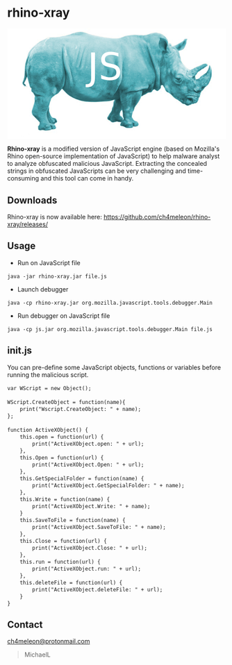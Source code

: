 # rhino-xray

<p align="center">
<img align="center" src="./images/rhino-xray.png" alt="Rhino-Xray" />

__Rhino-xray__ is a modified version of JavaScript engine (based on Mozilla's Rhino open-source implementation of JavaScript) to help malware analyst to analyze obfuscated malicious JavaScript. Extracting the concealed strings in obfuscated JavaScripts can be very challenging and time-consuming and this tool can come in handy.

## Downloads
Rhino-xray is now available here: https://github.com/ch4meleon/rhino-xray/releases/

## Usage
* Run on JavaScript file
```
java -jar rhino-xray.jar file.js
```

* Launch debugger
```
java -cp rhino-xray.jar org.mozilla.javascript.tools.debugger.Main
```

* Run debugger on JavaScript file
```
java -cp js.jar org.mozilla.javascript.tools.debugger.Main file.js
```

## init.js
You can pre-define some JavaScript objects, functions or variables before running the malicious script.

    var WScript = new Object();
    
    WScript.CreateObject = function(name){
        print("Wscript.CreateObject: " + name);
    };
    
    function ActiveXObject() {
        this.open = function(url) {
            print("ActiveXObject.open: " + url);
        },
        this.Open = function(url) {
            print("ActiveXObject.Open: " + url);
        },  
        this.GetSpecialFolder = function(name) {
            print("ActiveXObject.GetSpecialFolder: " + name);
        },
        this.Write = function(name) {
            print("ActiveXObject.Write: " + name);
        }
        this.SaveToFile = function(name) {
            print("ActiveXObject.SaveToFile: " + name);
        },  
        this.Close = function(url) {
            print("ActiveXObject.Close: " + url);
        },
        this.run = function(url) {
            print("ActiveXObject.run: " + url);
        },
        this.deleteFile = function(url) {
            print("ActiveXObject.deleteFile: " + url);
        }   
    }

## Contact
ch4meleon@protonmail.com
> MichaelL

